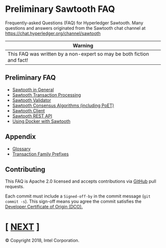 # Preliminary Sawtooth FAQ
Frequently-asked Questions (FAQ) for Hyperledger Sawtooth.
Many questions and answers originated from the Sawtooth chat channel at
https://chat.hyperledger.org/channel/sawtooth

| **Warning**                                                           |
|-----------------------------------------------------------------------|
| This FAQ was written by a non-expert so may be both fiction and fact! |

## Preliminary FAQ
* [Sawtooth in General](sawtooth.rst)
* [Sawtooth Transaction Processing](transaction-processing.rst)
* [Sawtooth Validator](validator.rst)
* [Sawtooth Consensus Algorithms (including PoET)](consensus.rst)
* [Sawtooth Client](client.rst)
* [Sawtooth REST API](rest.rst)
* [Using Docker with Sawtooth](docker.rst)

## Appendix
* [Glossary](glossary.rst)
* [Transaction Family Prefixes](prefixes.rst)

## Contributing

This FAQ is Apache 2.0 licensed and accepts contributions via
[GitHub](https://github.com/danintel/sawtooth-faq) pull requests.

Each commit must include a `Signed-off-by` in the commit message (`git commit -s`). This sign-off means you agree the commit satisfies the [Developer Certificate of Origin (DCO).](https://developercertificate.org/)

# \[ [NEXT](validator.rst) \]

© Copyright 2018, Intel Corporation.
